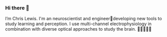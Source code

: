 ### Hi there 👋

I’m Chris Lewis. I'm an neuroscientist and engineer🏻developing new tools to study learning and perception. I use multi-channel electrophysiology in combination with diverse optical approaches to study the brain. 🧠🔬👨🏻‍💻


<!--
**cloois/cloois** is a ✨ _special_ ✨ repository because its `README.md` (this file) appears on your GitHub profile.

Here are some ideas to get you started:



- 🌱 I’m currently learning ...
- 👯 I’m looking to collaborate on ...
- 🤔 I’m looking for help with ...
- 💬 Ask me about ...
- 📫 How to reach me: ...
- 😄 Pronouns: ...
- ⚡ Fun fact: ...
-->
